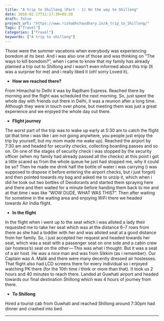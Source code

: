 ```yaml
---
title: "A trip to Shillong (Part - 1) On the way to Shillong"
date: 2016-02-17T11:17:30+05:30
draft: false
project_url: "https://www.rishabhchaudhary.in/A_trip_to_Shillong/"
Tags: ["Travel"]
Categories: ["Travel"]
keywords: ["A trip to shillong"]
---
```


Those were the summer vacations when everybody was experiencing boredom at its best. And i was also one of those and was thinking on “The ways to kill boredom?”, when i came to know that my family has already planned a trip out to Shillong and i wasn’t even informed about this trip (It was a surprise for me) and i really liked it (oh! sorry Loved it).


* **How we reached there?**

From Himachal to Delhi it was by Rajdhani Express. Reached there by morning and the flight was scheduled the next morning. So, just spent the whole day with friends out there in Delhi, it was a reunion after a long time. Although they were in touch over phone, but meeting them was just a great experience and we enjoyed the whole day out there.


* **Flight journey**

The worst part of the trip was to wake up early at 5:30 am to catch the flight (at that time i was like i am not going anywhere, you people just enjoy the trip by yourself, but my mom made me wake up). Reached the airport by 7:30 am and headed for security checks, collecting boarding passes and so on. On one of the stages of security check i was stopped by the security officer (when my family had already passed all the checks) at this point i got a little scared as from the whole queue he just had stopped me, why it could be so? Then he made me drink half the bottle of water i was carrying (i was supposed to dispose it before entering the airport checks, but i just forgot) and then pointed towards my bag and asked me to unzip it, which when i did he took out two bottles of Deodorants and started them spraying here and there and then waited for a minute before handing them back to me and at that time i was like “WOW DUDE, WHAT WAS THIS?”. Then after waiting for sometime in the waiting area and enjoying WiFi there we headed towards Air India flight.


* **In the flight**

In the flight when i went up to the seat which i was alloted a lady their requested me to take her seat which was at the distance 6–7 rows from there as she had a toddler with her and was alloted seat at a good distance from her family. So, i just accepted her request and headed towards her seat, which was a seat with a passenger seat on one side and a cabin crew (air hostess’s) seat on the other — This was what i thought. But it was a seat of a air host. He was a nice man and was from Sikkim (as i remember). Our Captain was A. Malik and there were many decently dressed air hostesses. That flight also had LCD screens there for every individual so i enjoyed watching PK there (for the 10th time i think or more than that). It took us 2 hours and 40 minutes to reach there. Landed at Guwhati airport and headed towards our final destination Shillong which was 4 hours of journey from there.


* **To Shillong**

Hired a tourist cab from Guwhati and reached Shillong around 7:30pm had dinner and crashed into bed.

___________________________________________
